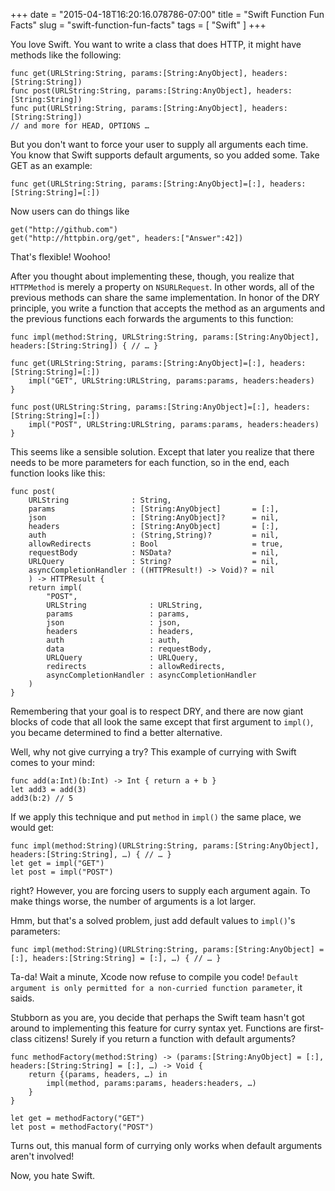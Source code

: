 +++
date = "2015-04-18T16:20:16.078786-07:00"
title = "Swift Function Fun Facts"
slug = "swift-function-fun-facts"
tags = [ "Swift" ]
+++

You love Swift. You want to write a class that does HTTP, it might have methods like the following:

    func get(URLString:String, params:[String:AnyObject], headers:[String:String])
    func post(URLString:String, params:[String:AnyObject], headers:[String:String])
    func put(URLString:String, params:[String:AnyObject], headers:[String:String])
    // and more for HEAD, OPTIONS …

But you don't want to force your user to supply all arguments each time. You know that Swift supports default arguments, so you added some. Take GET as an example:

    func get(URLString:String, params:[String:AnyObject]=[:], headers:[String:String]=[:])

Now users can do things like

    get("http://github.com")
    get("http://httpbin.org/get", headers:["Answer":42])

That's flexible! Woohoo!

After you thought about implementing these, though, you realize that `HTTPMethod` is merely a property on `NSURLRequest`. In other words, all of the previous methods can share the same implementation. In honor of the DRY principle, you write a function that accepts the method as an arguments and the previous functions each forwards the arguments to this function:

    func impl(method:String, URLString:String, params:[String:AnyObject], headers:[String:String]) { // … }

    func get(URLString:String, params:[String:AnyObject]=[:], headers:[String:String]=[:])
        impl("GET", URLString:URLString, params:params, headers:headers)
    }

    func post(URLString:String, params:[String:AnyObject]=[:], headers:[String:String]=[:])
        impl("POST", URLString:URLString, params:params, headers:headers)
    }

This seems like a sensible solution. Except that later you realize that there needs to be more parameters for each function, so in the end, each function looks like this:

    func post(
        URLString              : String,
        params                 : [String:AnyObject]       = [:],
        json                   : [String:AnyObject]?      = nil,
        headers                : [String:AnyObject]       = [:],
        auth                   : (String,String)?         = nil,
        allowRedirects         : Bool                     = true,
        requestBody            : NSData?                  = nil,
        URLQuery               : String?                  = nil,
        asyncCompletionHandler : ((HTTPResult!) -> Void)? = nil
        ) -> HTTPResult {
        return impl(
            "POST",
            URLString              : URLString,
            params                 : params,
            json                   : json,
            headers                : headers,
            auth                   : auth,
            data                   : requestBody,
            URLQuery               : URLQuery,
            redirects              : allowRedirects,
            asyncCompletionHandler : asyncCompletionHandler
        )
    }


Remembering that your goal is to respect DRY, and there are now giant blocks of code that all look the same except that first argument to `impl()`, you became determined to find a better alternative.

Well, why not give currying a try? This example of currying with Swift comes to your mind:

    func add(a:Int)(b:Int) -> Int { return a + b }
    let add3 = add(3)
    add3(b:2) // 5

If we apply this technique and put `method` in `impl()` the same place, we would get:

    func impl(method:String)(URLString:String, params:[String:AnyObject], headers:[String:String], …) { // … }
    let get = impl("GET")
    let post = impl("POST")


right?  However, you are forcing users to supply each argument again. To make things worse, the number of arguments is a lot larger.

Hmm, but that's a solved problem, just add default values to `impl()`'s parameters:

    func impl(method:String)(URLString:String, params:[String:AnyObject] = [:], headers:[String:String] = [:], …) { // … }

Ta-da! Wait a minute, Xcode now refuse to compile you code! `Default argument is only permitted for a non-curried function parameter`, it saids.

Stubborn as you are, you decide that perhaps the Swift team hasn't got around to implementing this feature for curry syntax yet. Functions are first-class citizens! Surely if you return a function with default arguments?

    func methodFactory(method:String) -> (params:[String:AnyObject] = [:], headers:[String:String] = [:], …) -> Void {
        return {(params, headers, …) in
            impl(method, params:params, headers:headers, …)
        }
    }

    let get = methodFactory("GET")
    let post = methodFactory("POST")

Turns out, this manual form of currying only works when default arguments aren't involved!

Now, you hate Swift.


